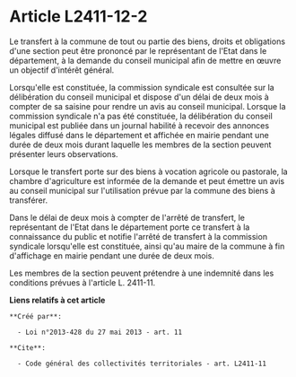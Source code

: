 # Article L2411-12-2

Le transfert à la commune de tout ou partie des biens, droits et obligations d'une section peut être prononcé par le
représentant de l'Etat dans le département, à la demande du conseil municipal afin de mettre en œuvre un objectif d'intérêt
général. 

Lorsqu'elle est constituée, la commission syndicale est consultée sur la délibération du conseil municipal et dispose d'un
délai de deux mois à compter de sa saisine pour rendre un avis au conseil municipal. Lorsque la commission syndicale n'a pas
été constituée, la délibération du conseil municipal est publiée dans un journal habilité à recevoir des annonces légales
diffusé dans le département et affichée en mairie pendant une durée de deux mois durant laquelle les membres de la section
peuvent présenter leurs observations. 

Lorsque le transfert porte sur des biens à vocation agricole ou pastorale, la chambre d'agriculture est informée de la
demande et peut émettre un avis au conseil municipal sur l'utilisation prévue par la commune des biens à transférer. 

Dans le délai de deux mois à compter de l'arrêté de transfert, le représentant de l'Etat dans le département porte ce
transfert à la connaissance du public et notifie l'arrêté de transfert à la commission syndicale lorsqu'elle est constituée,
ainsi qu'au maire de la commune à fin d'affichage en mairie pendant une durée de deux mois. 

Les membres de la section peuvent prétendre à une indemnité dans les conditions prévues à l'article L. 2411-11.

**Liens relatifs à cet article**

	**Créé par**:

	  - Loi n°2013-428 du 27 mai 2013 - art. 11

	**Cite**:

	  - Code général des collectivités territoriales - art. L2411-11
